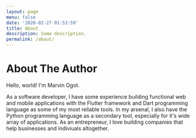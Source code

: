 ```yaml
---
layout: page
menu: false
date: '2020-02-27 01:53:59'
title: About
description: Some description.
permalink: /about/
---
```


# About The Author

Hello, world! I'm Marvin Ogot.

As a software developer, I have some experience building functional web and mobile applications with the Flutter framework and Dart programming language as some of my most reliable tools. In my arsenal, I also have the Python programming language as a secondary tool, especially for it's wide array of applications. As an entrepreneur, I love building companies that help businesses and indiviuals altogether.
